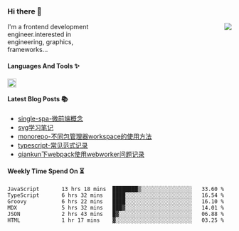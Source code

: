<!--
**zhaohuanyuu/zhaohuanyuu** is a ✨ _special_ ✨ repository because its `README.md` (this file) appears on your GitHub profile.
-->

### Hi there 👋

<picture>
  <source media="(prefers-color-scheme: dark)" srcset="https://github-readme-stats.vercel.app/api?username=zhaohuanyuu&count_private=true&show_icons=true&theme=city_lights&hide_title=true">
  <img align="right" src="https://github-readme-stats.vercel.app/api?username=zhaohuanyuu&count_private=true&show_icons=true&hide_title=true">
</picture>

<p align="left" style="width:40%">I'm a frontend development engineer.interested in engineering, graphics, frameworks...</p>

#### Languages And Tools ✨

<img align="left" height="20" src="https://skillicons.dev/icons?i=js,ts,nodejs,rust,react,vue,svelte,gatsby,graphql,nestjs" />

</br>

#### Latest Blog Posts 📚
<!-- BLOG-POST-LIST:START -->
- [single-spa-微前端概念](https://auu.zone/post/single-spa-note)
- [svg学习笔记](https://auu.zone/post/svg-note)
- [monorepo-不同包管理器workspace的使用方法](https://auu.zone/post/workspace)
- [typescript-常见范式记录](https://auu.zone/post/ts-pattern)
- [qiankun下webpack使用webworker问题记录](https://auu.zone/post/wp-worker)
<!-- BLOG-POST-LIST:END -->

#### Weekly Time Spend On ⏳
<!--START_SECTION:waka-->

```text
JavaScript       13 hrs 18 mins  ████████▒░░░░░░░░░░░░░░░░   33.60 %
TypeScript       6 hrs 32 mins   ████░░░░░░░░░░░░░░░░░░░░░   16.54 %
Groovy           6 hrs 22 mins   ████░░░░░░░░░░░░░░░░░░░░░   16.10 %
MDX              5 hrs 32 mins   ███▓░░░░░░░░░░░░░░░░░░░░░   14.01 %
JSON             2 hrs 43 mins   █▓░░░░░░░░░░░░░░░░░░░░░░░   06.88 %
HTML             1 hr 17 mins    ▓░░░░░░░░░░░░░░░░░░░░░░░░   03.25 %
```

<!--END_SECTION:waka-->
